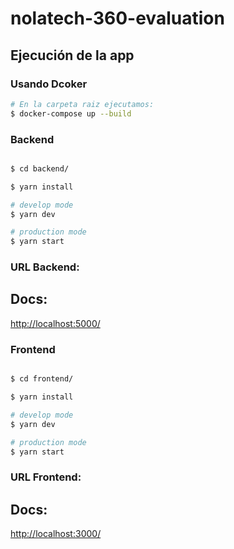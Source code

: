 # nolatech-360-evaluation

## Ejecución de la app

### Usando Dcoker
```bash
# En la carpeta raiz ejecutamos:
$ docker-compose up --build
```

### Backend
```bash

$ cd backend/

$ yarn install

# develop mode
$ yarn dev

# production mode
$ yarn start
```

### URL Backend:
## Docs: 
[http://localhost:5000/](http://localhost:5000/)

### Frontend
```bash

$ cd frontend/

$ yarn install

# develop mode
$ yarn dev

# production mode
$ yarn start
```

### URL Frontend:
## Docs: 
[http://localhost:3000/](http://localhost:3000/)